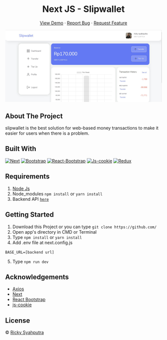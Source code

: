 <h1 align='center'>Next JS - Slipwallet</h1>
  <p align="center">
   <a href="https://slipwalletfrontend-34g7sn1xv-slipwallet.vercel.app">View Demo</a>
    ·
    <a href="https://github.com/rickyganteng/slipwallet---frontend/issues">Report Bug</a>
    ·
    <a href="https://github.com/rickyganteng/slipwallet---frontend/pulls">Request Feature</a>
  </p>

![Image Banner](/public/ssslipwallet.jpg)

## About The Project

slipwallet is the best solution for web-based money transactions to make it easier for users when there is a problem.

## Built With

[![Next](https://img.shields.io/badge/next-10.2.3-blue)](https://github.com/vercel/next.js/)
[![Bootstrap](https://img.shields.io/badge/Bootstrap-v4.6.x-blue)](https://github.com/react-bootstrap/react-bootstrap)
[![React-Bootstrap](https://img.shields.io/badge/React%20Bootstrap-v1.6.1-brightgreen)](https://github.com/react-bootstrap/react-bootstrap)
[![Js-cookie](https://img.shields.io/badge/js--cookie-v2.2.1-yellow)](https://github.com/js-cookie/js-cookie)
[![Redux](https://img.shields.io/badge/redux-v4.1.0-yellowgreen)](https://redux.js.org/)

## Requirements

1. <a href="https://nodejs.org/en/download/">Node Js</a>
2. Node_modules `npm install` or `yarn install`
3. Backend API [`here`](https://github.com)

## Getting Started

1. Download this Project or you can type `git clone https://github.com/`
2. Open app's directory in CMD or Terminal
3. Type `npm install` or `yarn install`
4. Add .env file at next.config.js

```
BASE_URL=[backend url]
```

5. Type `npm run dev`

## Acknowledgements

- [Axios](https://www.npmjs.com/package/axios)
- [Next](https://nextjs.org/)
- [React Bootstrap](https://react-bootstrap.github.io/)
- [js-cookie](https://github.com/js-cookie/js-cookie)

## License

© [Ricky Syahputra](https://github.com/rickyganteng)

